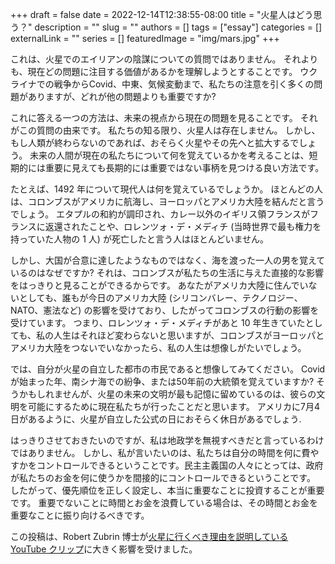 +++ 
draft = false
date = 2022-12-14T12:38:55-08:00
title = "火星人はどう思う？"
description = ""
slug = ""
authors = []
tags = ["essay"]
categories = []
externalLink = ""
series = [] 
featuredImage = "img/mars.jpg"
+++



これは、火星でのエイリアンの陰謀についての質問ではありません。 それよりも、現在どの問題に注目する価値があるかを理解しようとすることです。 ウクライナでの戦争からCovid、中東、気候変動まで、私たちの注意を引く多くの問題がありますが、どれが他の問題よりも重要ですか?

これに答える一つの方法は、未来の視点から現在の問題を見ることです。 それがこの質問の由来です。 私たちの知る限り、火星人は存在しません。 しかし、もし人類が終わらないのであれば、おそらく火星やその先へと拡大するでしょう。 未来の人間が現在の私たちについて何を覚えているかを考えることは、短期的には重要に見えても長期的には重要ではない事柄を見つける良い方法です。

たとえば、1492 年について現代人は何を覚えているでしょうか。 ほとんどの人は、コロンブスがアメリカに航海し、ヨーロッパとアメリカ大陸を結んだと言うでしょう。 エタプルの和約が調印され、カレー以外のイギリス領フランスがフランスに返還されたことや、ロレンツォ・デ・メディチ (当時世界で最も権力を持っていた人物の 1 人) が死亡したと言う人はほとんどいません。

しかし、大国が合意に達したようなものではなく、海を渡った一人の男を覚えているのはなぜですか? それは、コロンブスが私たちの生活に与えた直接的な影響をはっきりと見ることができるからです。 あなたがアメリカ大陸に住んでいないとしても、誰もが今日のアメリカ大陸 (シリコンバレー、テクノロジー、NATO、憲法など) の影響を受けており、したがってコロンブスの行動の影響を受けています。 つまり、ロレンツォ・デ・メディチがあと 10 年生きていたとしても、私の人生はそれほど変わらないと思いますが、コロンブスがヨーロッパとアメリカ大陸をつないでいなかったら、私の人生は想像しがたいでしょう。

では、自分が火星の自立した都市の市民であると想像してみてください。 Covidが始まった年、南シナ海での紛争、または50年前の大統領を覚えていますか? そうかもしれませんが、火星の未来の文明が最も記憶に留めているのは、彼らの文明を可能にするために現在私たちが行ったことだと思います。 アメリカに7月4日があるように、火星が自立した公式の日におそらく休日があるでしょう.

はっきりさせておきたいのですが、私は地政学を無視すべきだと言っているわけではありません。 しかし、私が言いたいのは、私たちは自分の時間を何に費やすかをコントロールできるということです。民主主義国の人々にとっては、政府が私たちのお金を何に使うかを間接的にコントロールできるということです。 したがって、優先順位を正しく設定し、本当に重要なことに投資することが重要です。 重要でないことに時間とお金を浪費している場合は、その時間とお金を重要なことに振り向けるべきです。

この投稿は、Robert Zubrin 博士が[火星に行くべき理由を説明している YouTube クリップ](https://www.youtube.com/watch?v=plTRdGF-ycs)に大きく影響を受けました。





